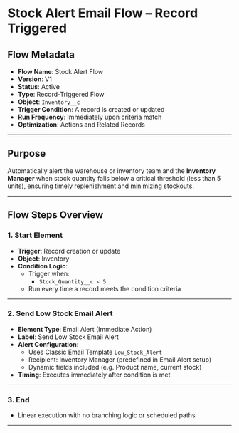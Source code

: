 # Stock Alert Email Flow – Record Triggered

## Flow Metadata
- **Flow Name**: Stock Alert Flow
- **Version**: V1
- **Status**: Active
- **Type**: Record-Triggered Flow
- **Object**: `Inventory__c`
- **Trigger Condition**: A record is created or updated
- **Run Frequency**: Immediately upon criteria match
- **Optimization**: Actions and Related Records

---

## Purpose

Automatically alert the warehouse or inventory team and the **Inventory Manager** when stock quantity falls below a critical threshold (less than 5 units), ensuring timely replenishment and minimizing stockouts.

---

## Flow Steps Overview

### 1. Start Element
- **Trigger**: Record creation or update
- **Object**: Inventory
- **Condition Logic**:
  - Trigger when:
    - `Stock_Quantity__c < 5`
  - Run every time a record meets the condition criteria

---

### 2. Send Low Stock Email Alert
- **Element Type**: Email Alert (Immediate Action)
- **Label**: Send Low Stock Email Alert
- **Alert Configuration**:
  - Uses Classic Email Template `Low_Stock_Alert`
  - Recipient: Inventory Manager (predefined in Email Alert setup)
  - Dynamic fields included (e.g. Product name, current stock)
- **Timing**: Executes immediately after condition is met

---

### 3. End
- Linear execution with no branching logic or scheduled paths

---

